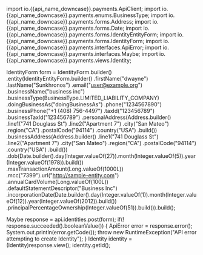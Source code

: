 import io.{{api_name_downcase}}.payments.ApiClient;
import io.{{api_name_downcase}}.payments.enums.BusinessType;
import io.{{api_name_downcase}}.payments.forms.Address;
import io.{{api_name_downcase}}.payments.forms.Date;
import io.{{api_name_downcase}}.payments.forms.IdentityEntityForm;
import io.{{api_name_downcase}}.payments.forms.IdentityForm;
import io.{{api_name_downcase}}.payments.interfaces.ApiError;
import io.{{api_name_downcase}}.payments.interfaces.Maybe;
import io.{{api_name_downcase}}.payments.views.Identity;


IdentityForm form = IdentityForm.builder()
  .entity(IdentityEntityForm.builder()
  .firstName("dwayne")
  .lastName("Sunkhronos")
  .email("user@example.org")
  .businessName("business inc")
  .businessType(BusinessType.LIMITED_LIABILITY_COMPANY)
  .doingBusinessAs("doingBusinessAs")
  .phone("1234567890")
  .businessPhone("+1 (408) 756-4497")
  .taxId("123456789")
  .businessTaxId("123456789")
  .personalAddress(Address.builder()
  .line1("741 Douglass St")
  .line2("Apartment 7")
  .city("San Mateo")
  .region("CA")
  .postalCode("94114")
  .country("USA")
  .build())
  .businessAddress(Address.builder()
  .line1("741 Douglass St")
  .line2("Apartment 7")
  .city("San Mateo")
  .region("CA")
  .postalCode("94114")
  .country("USA")
  .build())
  .dob(Date.builder().day(Integer.valueOf(27)).month(Integer.valueOf(5)).year(Integer.valueOf(1978)).build())
  .maxTransactionAmount(Long.valueOf(1000L))
  .mcc("7399").url("http://sample-entity.com")
  .annualCardVolume(Long.valueOf(100L))
  .defaultStatementDescriptor("Business Inc")
  .incorporationDate(Date.builder().day(Integer.valueOf(1)).month(Integer.valueOf(12)).year(Integer.valueOf(2012)).build())
  .principalPercentageOwnership(Integer.valueOf(51)).build()).build();

Maybe<Identity> response = api.identities.post(form);
if(! response.succeeded().booleanValue()) {
    ApiError error = response.error();
    System.out.println(error.getCode());
    throw new RuntimeException("API error attempting to create Identity");
}
    Identity identity = (Identity)response.view();
    identity.getId();
